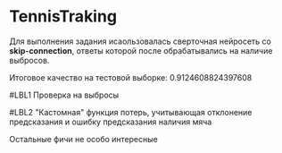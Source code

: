 # TennisTraking
Для выполнения задания исаользовалась сверточная нейросеть со **skip-connection**, ответы которой после обрабатывались на наличие выбросов.

Итоговое качество на тестовой выборке: 0.9124608824397608

#LBL1 Проверка на выбросы

#LBL2 "Кастомная" функция потерь, учитывающая отклонение предсказания и ошибку предсказания наличия мяча

Остальные фичи не особо интересные
